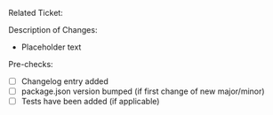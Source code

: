 Related Ticket: 

Description of Changes:
* Placeholder text

Pre-checks:
* [ ] Changelog entry added
* [ ] package.json version bumped (if first change of new major/minor)
* [ ] Tests have been added (if applicable)
